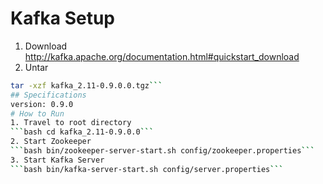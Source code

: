 # Kafka Setup
1. Download
http://kafka.apache.org/documentation.html#quickstart_download
2. Untar
```bash 
tar -xzf kafka_2.11-0.9.0.0.tgz```
## Specifications
version: 0.9.0
# How to Run
1. Travel to root directory
```bash cd kafka_2.11-0.9.0.0```
2. Start Zookeeper
```bash bin/zookeeper-server-start.sh config/zookeeper.properties```
3. Start Kafka Server
```bash bin/kafka-server-start.sh config/server.properties```